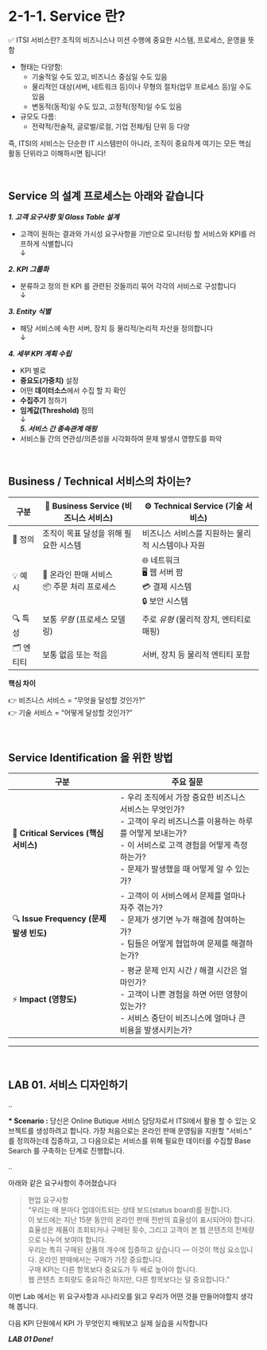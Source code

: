 # 2-1-1. Service 란?

✅ ITSI 서비스란?
조직의 비즈니스나 미션 수행에 중요한 시스템, 프로세스, 운영을 뜻함

- 형태는 다양함:
  - 기술적일 수도 있고, 비즈니스 중심일 수도 있음
  - 물리적인 대상(서버, 네트워크 등)이나 무형의 절차(업무 프로세스 등)일 수도 있음
  - 변동적(동적)일 수도 있고, 고정적(정적)일 수도 있음
- 규모도 다름:
  - 전략적/전술적, 글로벌/로컬, 기업 전체/팀 단위 등 다양

즉, ITSI의 서비스는 단순한 IT 시스템만이 아니라, 조직이 중요하게 여기는 모든 핵심 활동 단위라고 이해하시면 됩니다!

</br>

## Service 의 설계 프로세스는 아래와 같습니다

**_1. 고객 요구사항 및 Glass Table 설계_**

- 고객이 원하는 결과와 가시성 요구사항을 기반으로 모니터링 할 서비스와 KPI를 러프하게 식별합니다</br>
  ↓</br>

**_2. KPI 그룹화_**

- 분류하고 정의 한 KPI 를 관련된 것들끼리 묶어 각각의 서비스로 구성합니다</br>
  ↓</br>

**_3. Entity 식별_**

- 해당 서비스에 속한 서버, 장치 등 물리적/논리적 자산을 정의합니다</br>
  ↓</br>

**_4. 세부 KPI 계획 수립_**

- KPI 별로
- **중요도(가중치)** 설정
- 어떤 **데이터소스**에서 수집 할 지 확인
- **수집주기** 정하기
- **임계값(Threshold)** 정의 </br>
  ↓</br>
  **_5. 서비스 간 종속관계 매핑_**
- 서비스들 간의 연관성/의존성을 시각화하여 문제 발생시 영향도를 파악

</br>

## Business / Technical 서비스의 차이는?

| 구분      | 🚀 **Business Service (비즈니스 서비스)**      | ⚙️ **Technical Service (기술 서비스)**                           |
| --------- | ---------------------------------------------- | ---------------------------------------------------------------- |
| 📌 정의   | 조직이 목표 달성을 위해 필요한 시스템          | 비즈니스 서비스를 지원하는 물리적 시스템이나 자원                |
| 💡 예시   | 🛒 온라인 판매 서비스<br>📦 주문 처리 프로세스 | 🌐 네트워크<br>🖥️ 웹 서버 팜<br>💳 결제 시스템<br>🔒 보안 시스템 |
| 🔍 특성   | 보통 _무형_ (프로세스 모델링)                  | 주로 _유형_ (물리적 장치, 엔티티로 매핑)                         |
| 🗂️ 엔티티 | 보통 없음 또는 적음                            | 서버, 장치 등 물리적 엔티티 포함                                 |

**핵심 차이**

👉 비즈니스 서비스 = “무엇을 달성할 것인가?”</br>
👉 기술 서비스 = “어떻게 달성할 것인가?”

</br>

## Service Identification 을 위한 방법

| 구분                                    | 주요 질문                                                                                                                                                                                                         |
| --------------------------------------- | ----------------------------------------------------------------------------------------------------------------------------------------------------------------------------------------------------------------- |
| 🚩 **Critical Services (핵심 서비스)**  | - 우리 조직에서 가장 중요한 비즈니스 서비스는 무엇인가?<br>- 고객이 우리 비즈니스를 이용하는 하루를 어떻게 보내는가?<br>- 이 서비스로 고객 경험을 어떻게 측정하는가?<br>- 문제가 발생했을 때 어떻게 알 수 있는가? |
| 🔍 **Issue Frequency (문제 발생 빈도)** | - 고객이 이 서비스에서 문제를 얼마나 자주 겪는가?<br>- 문제가 생기면 누가 해결에 참여하는가?<br>- 팀들은 어떻게 협업하여 문제를 해결하는가?                                                                       |
| ⚡ **Impact (영향도)**                  | - 평균 문제 인지 시간 / 해결 시간은 얼마인가?<br>- 고객이 나쁜 경험을 하면 어떤 영향이 있는가?<br>- 서비스 중단이 비즈니스에 얼마나 큰 비용을 발생시키는가?                                                       |

---

</br>

## LAB 01. 서비스 디자인하기

..

**\* Scenario :** 당신은 Online Butique 서비스 담당자로서 ITSI에서 활용 할 수 있는 오브젝트를 생성하려고 합니다. 가장 처음으로는 온라인 판매 운영팀을 지원할 "서비스" 를 정의하는데 집중하고, 그 다음으로는 서비스를 위해 필요한 데이터를 수집할 Base Search 를 구축하는 단계로 진행합니다.

..

아래와 같은 요구사항이 주어졌습니다

> 현업 요구사항 </br>
> “우리는 매 분마다 업데이트되는 상태 보드(status board)를 원합니다. </br>
> 이 보드에는 지난 15분 동안의 온라인 판매 전반의 효율성이 표시되어야 합니다.</br>
> 효율성은 제품이 조회되거나 구매된 횟수, 그리고 고객이 본 웹 콘텐츠의 전체량으로 나누어 보여야 합니다.</br>
> 우리는 특히 구매된 상품의 개수에 집중하고 싶습니다 — 이것이 핵심 요소입니다. 온라인 판매에서는 구매가 가장 중요합니다.</br>
> 구매 KPI는 다른 항목보다 중요도가 두 배로 높아야 합니다.</br>
> 웹 콘텐츠 조회량도 중요하긴 하지만, 다른 항목보다는 덜 중요합니다.”

이번 Lab 에서는 위 요구사항과 시나리오를 읽고 우리가 어떤 것을 만들어야할지 생각 해 봅니다.

다음 KPI 단원에서 KPI 가 무엇인지 배워보고 실제 실습을 시작합니다

**_LAB 01 Done!_**
